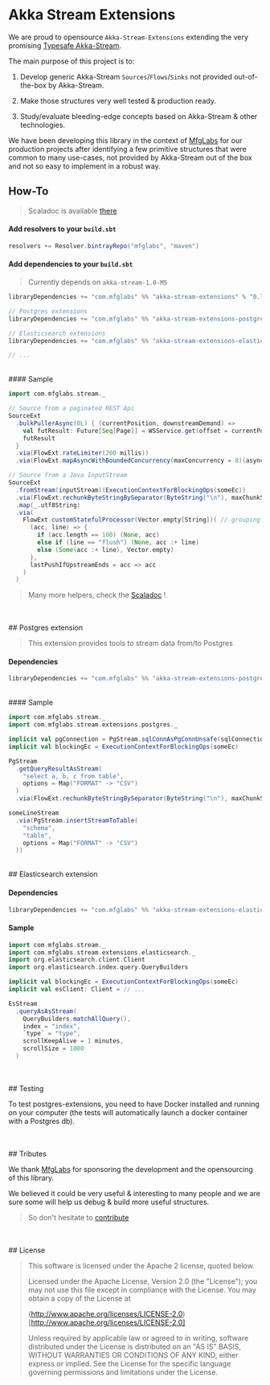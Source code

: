 # Akka Stream Extensions

We are proud to opensource `Akka-Stream-Extensions` extending the very promising [Typesafe Akka-Stream](http://doc.akka.io/docs/akka-stream-and-http-experimental/1.0-RC1/scala.html?_ga=1.42749861.1204922152.1421451776).

The main purpose of this project is to:

1. Develop generic Akka-Stream `Sources`/`Flows`/`Sinks` not provided out-of-the-box by Akka-Stream.

2. Make those structures very well tested & production ready.

3. Study/evaluate bleeding-edge concepts based on Akka-Stream & other technologies.

We have been developing this library in the context of [MfgLabs](http://mfglabs.com) for our production projects after identifying a few primitive structures that were common to many use-cases, not provided by Akka-Stream out of the box and not so easy to implement in a robust way.

## How-To

> Scaladoc is available [there](http://mfglabs.github.io/akka-stream-extensions/api/#package)


#### Add resolvers to your `build.sbt`

```scala
resolvers += Resolver.bintrayRepo("mfglabs", "maven")
```

#### Add dependencies to your `build.sbt`

> Currently depends on `akka-stream-1.0-M5`

```scala
libraryDependencies += "com.mfglabs" %% "akka-stream-extensions" % "0.7"

// Postgres extensions
libraryDependencies += "com.mfglabs" %% "akka-stream-extensions-postgres" % "0.7"

// Elasticsearch extensions
libraryDependencies += "com.mfglabs" %% "akka-stream-extensions-elasticsearch" % "0.7"

// ...
```

<br/>
#### Sample

```scala
import com.mfglabs.stream._

// Source from a paginated REST Api
SourceExt
  .bulkPullerAsync(0L) { (currentPosition, downstreamDemand) =>
    val futResult: Future[Seq[Page]] = WSService.get(offset = currentPosition, nbPages = downstreamDemand)
    futResult
  }
  .via(FlowExt.rateLimiter(200 millis))
  .via(FlowExt.mapAsyncWithBoundedConcurrency(maxConcurrency = 8)(asyncTransform))

// Source from a Java InputStream
SourceExt
  .fromStream(inputStream)(ExecutionContextForBlockingOps(someEc))
  .via(FlowExt.rechunkByteStringBySeparator(ByteString("\n"), maxChunkSize = 5 * 1024))
  .map(_.utf8String)
  .via(
    FlowExt.customStatefulProcessor(Vector.empty[String])( // grouping by 100 except when we encounter a "flush" line
      (acc, line) => {
        if (acc.length == 100) (None, acc)
        else if (line == "flush") (None, acc :+ line)
        else (Some(acc :+ line), Vector.empty)
      },
      lastPushIfUpstreamEnds = acc => acc
    )
  )
```

> Many more helpers, check the [Scaladoc](http://mfglabs.github.io/akka-stream-extensions/api/#package) !


<br/>
<br/>
## Postgres extension

> This extension provides tools to stream data from/to Postgres

#### Dependencies

```scala
libraryDependencies += "com.mfglabs" %% "akka-stream-extensions-postgres" % "0.7"
```

<br/>
#### Sample

```scala
import com.mfglabs.stream._
import com.mfglabs.stream.extensions.postgres._

implicit val pgConnection = PgStream.sqlConnAsPgConnUnsafe(sqlConnection)
implicit val blockingEc = ExecutionContextForBlockingOps(someEc)

PgStream
  .getQueryResultAsStream(
    "select a, b, c from table", 
    options = Map("FORMAT" -> "CSV")
  )
  .via(FlowExt.rechunkByteStringBySeparator(ByteString("\n"), maxChunkSize = 5 * 1024))

someLineStream
  .via(PgStream.insertStreamToTable(
    "schema", 
    "table", 
    options = Map("FORMAT" -> "CSV")
  ))
```

<br/>
## Elasticsearch extension

#### Dependencies

```scala
libraryDependencies += "com.mfglabs" %% "akka-stream-extensions-elasticsearch" % "0.7"
```

#### Sample

```scala
import com.mfglabs.stream._
import com.mfglabs.stream.extensions.elasticsearch._
import org.elasticsearch.client.Client
import org.elasticsearch.index.query.QueryBuilders

implicit val blockingEc = ExecutionContextForBlockingOps(someEc)
implicit val esClient: Client = // ...

EsStream
  .queryAsAsStream(
    QueryBuilders.matchAllQuery(),
    index = "index",
    `type` = "type",
    scrollKeepAlive = 1 minutes,
    scrollSize = 1000
  )
```

<br/>
<br/>
## Testing

To test postgres-extensions, you need to have Docker installed and running on your computer (the tests will automatically launch a docker container with a Postgres db).

<br/>
<br/>
## Tributes

We thank [MfgLabs](http://mfglabs.com) for sponsoring the development and the opensourcing of this library.

We believed it could be very useful & interesting to many people and we are sure some will help us debug & build more useful structures.

> So don't hesitate to [contribute](/akka-stream-extensions/contributing/)

<br/>
<br/>
## License

>This software is licensed under the Apache 2 license, quoted below.
>
>Licensed under the Apache License, Version 2.0 (the "License"); you may not use this file except in compliance with the License. You may obtain a copy of the License at
>
>(http://www.apache.org/licenses/LICENSE-2.0)[http://www.apache.org/licenses/LICENSE-2.0]
>
>Unless required by applicable law or agreed to in writing, software distributed under the License is distributed on an "AS IS" BASIS, WITHOUT WARRANTIES OR CONDITIONS OF ANY KIND, either express or implied. See the License for the specific language governing permissions and limitations under the License.


